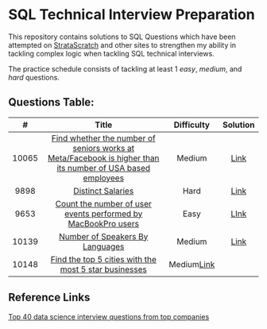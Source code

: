 # SQL Technical Interview Preparation
This repository contains solutions to SQL Questions which have been attempted on [StrataScratch](https://www.stratascratch.com) and other sites to strengthen my ability in tackling complex logic when tackling SQL technical interviews.

The practice schedule consists of tackling at least 1 *easy*, *medium*, and *hard* questions.

## Questions Table:

|  #  | Title | Difficulty | Solution |
|:---:|:-----:|:--------:|:--------:|
|10065|[Find whether the number of seniors works at Meta/Facebook is higher than its number of USA based employees](https://platform.stratascratch.com/coding/10065-find-whether-the-number-of-seniors-works-at-facebook-is-higher-than-its-number-of-usa-based-employees?python=&code_type=1)|Medium|[Link](https://github.com/souyang/sql-interview/blob/main/sql/stratascratch/10065.sql)
|9898|[Distinct Salaries](https://platform.stratascratch.com/coding/9898-unique-salaries)|Hard|[Link](https://github.com/souyang/sql-interview/blob/main/sql/stratascratch/9898.sql)
|9653|[Count the number of user events performed by MacBookPro users](https://platform.stratascratch.com/coding/9653-count-the-number-of-user-events-performed-by-macbookpro-users)|Easy|[LInk](https://github.com/souyang/sql-interview/blob/main/sql/stratascratch/9653.sql)
|10139|[Number of Speakers By Languages](https://platform.stratascratch.com/coding/10139-number-of-speakers-by-language?python=&code_type=1)|Medium|[Link](https://github.com/souyang/sql-interview/blob/main/sql/stratascratch/10139.sql)
|10148|[Find the top 5 cities with the most 5 star businesses](https://platform.stratascratch.com/coding/10148-find-the-top-10-cities-with-the-most-5-star-businesses)|Medium[Link](https://github.com/souyang/sql-interview/blob/main/sql/stratascratch/10148.sql)

## Reference Links
[Top 40 data science interview questions from top companies](https://www.stratascratch.com/blog/40-data-science-interview-questions-from-top-companies/)



